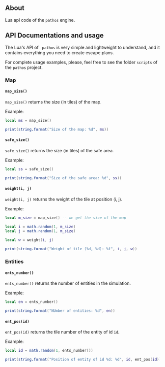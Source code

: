 ## About

Lua api code of the `pathos` engine.

## API Documentations and usage

The Lua's API of ` pathos` is very simple and lightweight to understand, and it contains everything you need to create escape plans.

For complete usage examples, please, feel free to see the folder `scripts` of the `pathos` project.

### Map

#### `map_size()`

`map_size()` returns the size (in tiles) of the map.

Example:
```lua
local ms = map_size()

print(string.format("Size of the map: %d", ms))
```


#### `safe_size()`

`safe_size()` returns the size (in tiles) of the safe area.

Example:
```lua
local ss = safe_size()

print(string.format("Size of the safe area: %d", ss))
```


#### `weight(i, j)`

`weight(i, j)` returns the weight of the tile at position (i, j).

Example:
```lua
local m_size = map_size() -- we get the size of the map

local i = math.random(1, m_size)
local j = math.random(1, m_size)

local w = weight(i, j)

print(string.format("Weight of tile (%d, %d): %f", i, j, w))
```

### Entities

#### `ents_number()`

`ents_number()` returns the number of entities in the simulation.

Example:
```lua
local en = ents_number()

print(string.format("NUmber of entities: %d", en))
```

#### `ent_pos(id)`

`ent_pos(id)` returns the tile number of the entity of id `id`.

Example:
```lua
local id = math.random(1, ents_number())

print(string.format("Position of entity of id %d: %d", id, ent_pos(id)))
```

